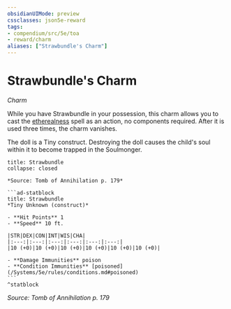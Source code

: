 ```yaml
---
obsidianUIMode: preview
cssclasses: json5e-reward
tags:
- compendium/src/5e/toa
- reward/charm
aliases: ["Strawbundle's Charm"]
---
```

# Strawbundle's Charm
*Charm*  

While you have Strawbundle in your possession, this charm allows you to cast the [etherealness](/Systems/5e/spells/etherealness.md) spell as an action, no components required. After it is used three times, the charm vanishes.

The doll is a Tiny construct. Destroying the doll causes the child's soul within it to become trapped in the Soulmonger.

````ad-embed-object
title: Strawbundle
collapse: closed

*Source: Tomb of Annihilation p. 179*  

```ad-statblock
title: Strawbundle
*Tiny Unknown (construct)*

- **Hit Points** 1
- **Speed** 10 ft.

|STR|DEX|CON|INT|WIS|CHA|
|:---:|:---:|:---:|:---:|:---:|:---:|
|10 (+0)|10 (+0)|10 (+0)|10 (+0)|10 (+0)|10 (+0)|

- **Damage Immunities** poison
- **Condition Immunities** [poisoned](/Systems/5e/rules/conditions.md#poisoned)
```
^statblock
````

*Source: Tomb of Annihilation p. 179*